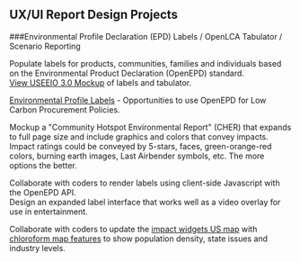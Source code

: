 <h2>UX/UI Report Design Projects</h2>


###Environmental Profile Declaration (EPD) Labels / OpenLCA Tabulator / Scenario Reporting

Populate labels for products, communities, families and individuals based on the Environmental Product Declaration (OpenEPD) standard. [View&nbsp;USEEIO&nbsp;3.0&nbsp;Mockup](../../../apps/smm/) of labels and tabulator.

[Environmental Profile Labels](../../../io/template/) - Opportunities to use OpenEPD for Low Carbon Procurement Policies.

Mockup a "Community Hotspot Environmental Report" (CHER) that expands to full page size and include graphics and colors that convey impacts. Impact ratings could be conveyed by 5-stars, faces, green-orange-red colors, burning earth images, Last Airbender symbols, etc. The more options the better.  

Collaborate with coders to render labels using client-side Javascript with the OpenEPD API.  
Design an expanded label interface that works well as a video overlay for use in entertainment.  

Collaborate with coders to update the [impact widgets US map](../../../localsite/info/#mapview=country) with [chloroform&nbsp;map features](../../start/maps/) to show population density, state issues and industry levels.